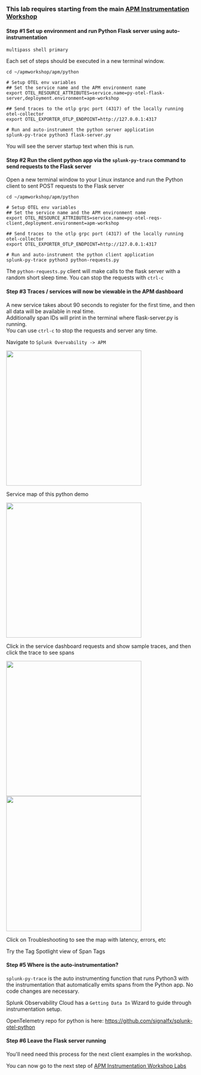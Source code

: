 ### This lab requires starting from the main [APM Instrumentation Workshop](../workshop-steps/3-workshop-labs.md)

#### Step #1 Set up environment and run Python Flask server using auto-instrumentation

`multipass shell primary`

Each set of steps should be executed in a new terminal window.  

```
cd ~/apmworkshop/apm/python

# Setup OTEL env variables
## Set the service name and the APM environment name
export OTEL_RESOURCE_ATTRIBUTES=service.name=py-otel-flask-server,deployment.environment=apm-workshop

## Send traces to the otlp grpc port (4317) of the locally running otel-collector 
export OTEL_EXPORTER_OTLP_ENDPOINT=http://127.0.0.1:4317

# Run and auto-instrument the python server application
splunk-py-trace python3 flask-server.py
```

You will see the server startup text when this is run.

#### Step #2 Run the client python app via the `splunk-py-trace` command to send requests to the Flask server

Open a new terminal window to your Linux instance and run the Python client to sent POST requests to the Flask server

```
cd ~/apmworkshop/apm/python

# Setup OTEL env variables
## Set the service name and the APM environment name
export OTEL_RESOURCE_ATTRIBUTES=service.name=py-otel-reqs-client,deployment.environment=apm-workshop

## Send traces to the otlp grpc port (4317) of the locally running otel-collector 
export OTEL_EXPORTER_OTLP_ENDPOINT=http://127.0.0.1:4317

# Run and auto-instrument the python client application
splunk-py-trace python3 python-requests.py
```

The `python-requests.py` client will make calls to the flask server with a random short sleep time.
You can stop the requests with `ctrl-c`

#### Step #3 Traces / services will now be viewable in the APM dashboard

A new service takes about 90 seconds to register for the first time, and then all data will be available in real time.  
Additionally span IDs will print in the terminal where flask-server.py is running.  
You can use `ctrl-c` to stop the requests and server any time.  

Navigate to `Splunk Overvability -> APM`  

<img src="../assets/07-apm.png" width="360"> 

Service map of this python demo  

<img src="../assets/08-python.png" width="360"> 

Click in the service dashboard requests and show sample traces, and then click the trace to see spans 

<img src="../assets/09-pythontraces.png" width="360">  
<img src="../assets/10-pythonspans.png" width="360">  

Click on Troubleshooting to see the map with latency, errors, etc  

Try the Tag Spotlight view of Span Tags  

#### Step #5 Where is the auto-instrumentation?

`splunk-py-trace` is the auto instrumenting function that runs Python3 with the instrumentation that automatically emits spans from the Python app. No code changes are necessary.

Splunk Observability Cloud has a `Getting Data In` Wizard to guide through instrumentation setup.

OpenTelemetry repo for python is here: https://github.com/signalfx/splunk-otel-python


#### Step #6 Leave the Flask server running

You'll need need this process for the next client examples in the workshop.  

You can now go to the next step of [APM Instrumentation Workshop Labs](../workshop-steps/3-workshop-labs.md)
